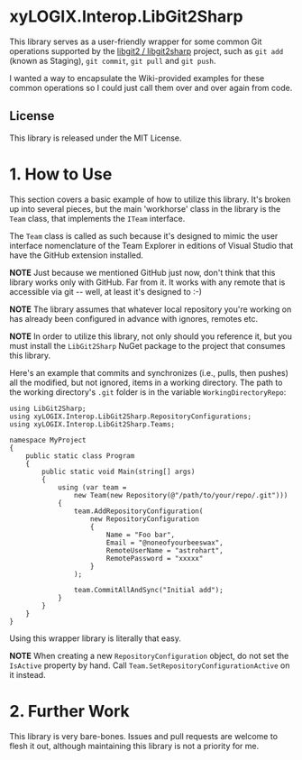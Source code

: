# xyLOGIX.Interop.LibGit2Sharp
This library serves as a user-friendly wrapper for some common Git operations supported by the [libgit2
/
libgit2sharp](https://github.com/libgit2/libgit2sharp) project, such as `git add` (known as Staging), `git commit`, `git pull` and `git push`.  

I wanted a way to encapsulate the Wiki-provided examples for these common operations so I could just call them over and over again from code.
## License
This library is released under the MIT License.
# 1. How to Use
This section covers a basic example of how to utilize this library.  It's broken up into several pieces, but the main 'workhorse' class in the library is the `Team` class, that implements the `ITeam` interface.

The `Team` class is called as such because it's designed to mimic the user interface nomenclature of the Team Explorer in editions of Visual Studio that have the GitHub extension installed.

**NOTE** Just because we mentioned GitHub just now, don't think that this library works only with GitHub.  Far from it.  It works with any remote that is accessible via git -- well, at least it's designed to :-)

**NOTE** The library assumes that whatever local repository you're working on has already been configured in advance with ignores, remotes etc.

**NOTE** In order to utilize this library, not only should you reference it, but you must install the ```LibGit2Sharp``` NuGet package to the project that consumes this library.

Here's an example that commits and synchronizes (i.e., pulls, then pushes) all the modified, but not ignored, items in a working directory.  The path to the working directory's `.git` folder is in the variable `WorkingDirectoryRepo`:

```
using LibGit2Sharp;
using xyLOGIX.Interop.LibGit2Sharp.RepositoryConfigurations;
using xyLOGIX.Interop.LibGit2Sharp.Teams;

namespace MyProject
{
    public static class Program
    {
        public static void Main(string[] args)
        {
            using (var team =
                new Team(new Repository(@"/path/to/your/repo/.git")))
            {
                team.AddRepositoryConfiguration(
                    new RepositoryConfiguration
                    {
                        Name = "Foo bar",
                        Email = "@noneofyourbeeswax",
                        RemoteUserName = "astrohart",
                        RemotePassword = "xxxxx"
                    }
                );

                team.CommitAllAndSync("Initial add");
            }
        }
    }
}
```

Using this wrapper library is literally that easy. 

**NOTE** When creating a new `RepositoryConfiguration` object, do not set the `IsActive` property by hand.  Call `Team.SetRepositoryConfigurationActive` on it instead.

# 2. Further Work

This library is very bare-bones. Issues and pull requests are welcome to flesh it out, although maintaining this library is not a priority for me.